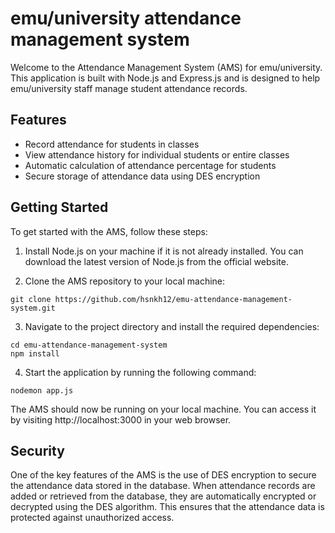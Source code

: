 # emu/university attendance management system

Welcome to the Attendance Management System (AMS) for emu/university. This application is built with Node.js and Express.js and is designed to help emu/university staff manage student attendance records.


## Features
- Record attendance for students in classes
- View attendance history for individual students or entire classes
- Automatic calculation of attendance percentage for students
- Secure storage of attendance data using DES encryption


## Getting Started
To get started with the AMS, follow these steps:
1. Install Node.js on your machine if it is not already installed. You can
download the latest version of Node.js from the official website.

2. Clone the AMS repository to your local machine:
```
git clone https://github.com/hsnkh12/emu-attendance-management-system.git

```
3. Navigate to the project directory and install the required dependencies:
```
cd emu-attendance-management-system
npm install

```
4. Start the application by running the following command:
```
nodemon app.js
```

The AMS should now be running on your local machine. You can access it by visiting http://localhost:3000 in your web browser.

## Security
One of the key features of the AMS is the use of DES encryption to secure the attendance data stored in the database. When attendance records are added or retrieved from the database, they are automatically encrypted or decrypted using the DES algorithm. This ensures that the attendance data is protected against unauthorized access.